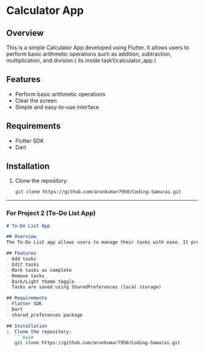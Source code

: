 # Calculator App

## Overview
This is a simple Calculator App developed using Flutter. It allows users to perform basic arithmetic operations such as addition, subtraction, multiplication, and division.(  its inside task1/calculator_app  )

## Features
- Perform basic arithmetic operations
- Clear the screen
- Simple and easy-to-use interface

## Requirements
- Flutter SDK
- Dart

## Installation
1. Clone the repository:
   ```bash
   git clone https://github.com/arunkumar7950/Coding-Samurai.git

-----------------------------------------------------------------------------------------------------------------------------------------------------------------------------------------------------------------------------

### For Project 2 (To-Do List App)

```markdown
# To-Do List App

## Overview
The To-Do List app allows users to manage their tasks with ease. It provides features like adding, editing, marking tasks as complete, and removing tasks.

## Features
- Add tasks
- Edit tasks
- Mark tasks as complete
- Remove tasks
- Dark/Light theme toggle
- Tasks are saved using SharedPreferences (local storage)

## Requirements
- Flutter SDK
- Dart
- shared_preferences package

## Installation
1. Clone the repository:
   ```bash
   git clone https://github.com/arunkumar7950/Coding-Samurai.git
